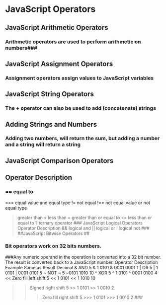# JavaScript Operators #

## JavaScript Arithmetic Operators ##
### Arithmetic operators are used to perform arithmetic on numbers###
## JavaScript Assignment Operators ##
### Assignment operators assign values to JavaScript variables ###
## JavaScript String Operators ##
### The + operator can also be used to add (concatenate) strings ###
## Adding Strings and Numbers ##
### Adding two numbers, will return the sum, but adding a number and a string will return a string ###
## JavaScript Comparison Operators ##
###
## Operator	Description ##
### ==	equal to
===	equal value and equal type
!=	not equal
!==	not equal value or not equal type
>	greater than
<	less than
>=	greater than or equal to
<=	less than or equal to
?	ternary operator ###
JavaScript Logical Operators
Operator	Description
&&	logical and
||	logical or
!	logical not ###
##JavaScript Bitwise Operators ##
### Bit operators work on 32 bits numbers.

###Any numeric operand in the operation is converted into a 32 bit number. The result is converted back to a JavaScript number.
Operator	Description	Example	Same as	Result	Decimal
&	AND	5 & 1	0101 & 0001	0001	 1
|	OR	5 | 1	0101 | 0001	0101	 5
~	NOT	~ 5	 ~0101	1010	 10
^	XOR	5 ^ 1	0101 ^ 0001	0100	 4
<<	Zero fill left shift	5 << 1	0101 << 1	1010	 10
>>	Signed right shift	5 >> 1	0101 >> 1	0010	  2
>>>	Zero fill right shift	5 >>> 1	0101 >>> 1	0010	  2 ###


